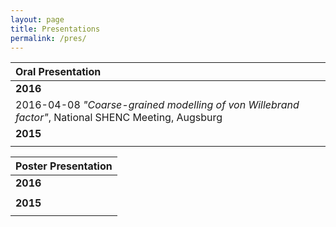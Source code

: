 ```yaml
---
layout: page
title: Presentations
permalink: /pres/
---
```



|Oral Presentation|
|:--|
|**2016**|
|2016-04-08 *"Coarse-grained modelling of von Willebrand factor"*, National SHENC Meeting, Augsburg|
|**2015**|
||

|Poster Presentation|
|:--|
|**2016**|
|   |
|**2015**|
||
